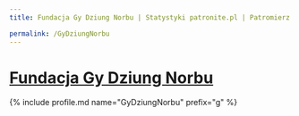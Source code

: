 ```yaml
---
title: Fundacja Gy Dziung Norbu | Statystyki patronite.pl | Patromierz

permalink: /GyDziungNorbu
---
```


# [Fundacja Gy Dziung Norbu](https://patronite.pl/GyDziungNorbu)

{% include profile.md name="GyDziungNorbu" prefix="g" %}
